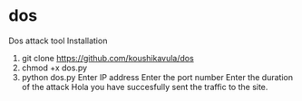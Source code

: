 # dos
Dos attack tool 
Installation
1. git clone https://github.com/koushikavula/dos
2. chmod +x dos.py
3. python dos.py
Enter IP address 
Enter the port number 
Enter the duration of the attack
Hola you have succesfully sent the traffic to the site.
